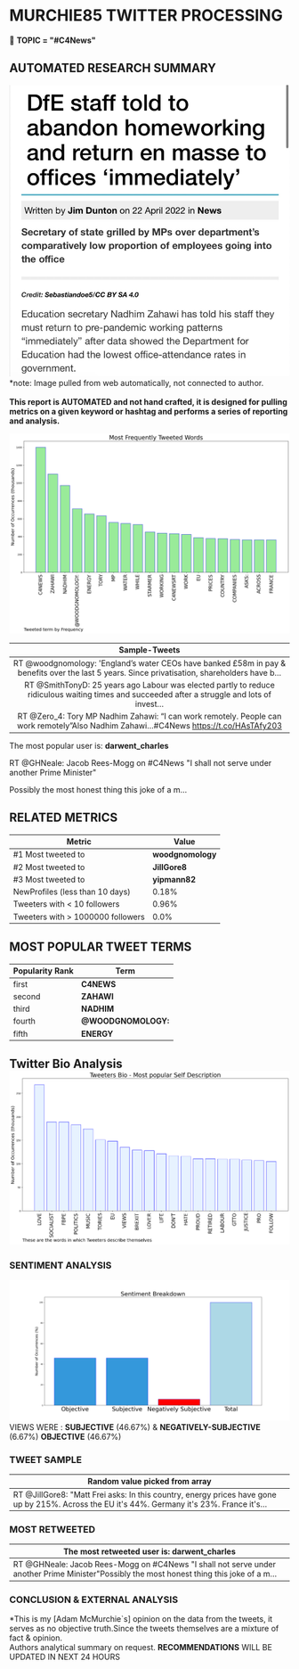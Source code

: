 # MURCHIE85 TWITTER PROCESSING 
&#x1F34E; **TOPIC = "#C4News"**

## AUTOMATED RESEARCH SUMMARY

![image](assets/2022-08-16hashtagImage.png)*note: Image pulled from web automatically, not connected to author.
<br></br>
<b> This report is AUTOMATED and not hand crafted, it is designed for pulling metrics on a given keyword or hashtag and performs a series of reporting and analysis.</b>



![image](assets/2022-08-16TWEETS.png)



|                **Sample-Tweets**        |
| :-------------: |
| RT @woodgnomology: 'England’s water CEOs have banked £58m in pay &amp; benefits over the last 5 years. Since privatisation, shareholders have b… |
| RT @SmithTonyD: 25 years ago Labour was elected partly to reduce ridiculous waiting times and succeeded after a struggle and lots of invest… |
| RT @Zero_4: Tory MP Nadhim Zahawi: “I can work remotely. People can work remotely”Also Nadhim Zahawi…#C4News https://t.co/HAsTAfy203 |

The most popular user is: **darwent_charles**
<div class="alert alert-block alert-danger"> RT @GHNeale: Jacob Rees-Mogg on #C4News  
"I shall not serve under another Prime Minister"

Possibly the most honest thing this joke of a m…</div>

## RELATED METRICS<br>
| Metric | Value |
| ------------- | ------------- |
| #1 Most tweeted to  | **woodgnomology** |
| #2 Most tweeted to  | **JillGore8** |
| #3 Most tweeted to  | **yipmann82** |
| NewProfiles (less than 10 days) | 0.18%  |
| Tweeters with < 10 followers  | 0.96%|
| Tweeters with > 1000000 followers  | 0.0%  |



## MOST POPULAR TWEET TERMS 


| Popularity Rank  | Term |
| ------------- | ------------- |
| first  | **C4NEWS**  |
| second  | **ZAHAWI**  |
| third  | **NADHIM** |
| fourth  | **@WOODGNOMOLOGY:**  |
| fifth  | **ENERGY**  |


## Twitter Bio Analysis![image](assets/2022-08-16BIO.png)
### SENTIMENT ANALYSIS
![image](assets/2022-08-16sentiment.png)
VIEWS WERE : **SUBJECTIVE**  (46.67%) & **NEGATIVELY-SUBJECTIVE** (6.67%) **OBJECTIVE** (46.67%)

### TWEET SAMPLE 
| Random value picked from array |
| ------------- |
|RT @JillGore8: "Matt Frei asks: In this country, energy prices have gone up by 215%. Across the EU it's 44%. Germany it's 23%. France it's… |

### MOST RETWEETED 

| The most retweeted user is: **darwent_charles**  |
| ------------- |
| RT @GHNeale: Jacob Rees-Mogg on #C4News  "I shall not serve under another Prime Minister"Possibly the most honest thing this joke of a m… |

### CONCLUSION & EXTERNAL ANALYSIS

*This is my [Adam McMurchie`s] opinion on the data from the tweets, it serves as no objective truth.Since the tweets themselves are a mixture of fact & opinion.<br>
Authors analytical summary on request.
**RECOMMENDATIONS** WILL BE UPDATED IN NEXT  24 HOURS <br>